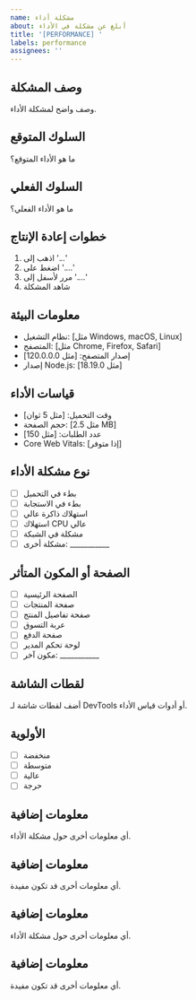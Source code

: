 ```yaml
---
name: مشكلة أداء
about: أبلغ عن مشكلة في الأداء
title: '[PERFORMANCE] '
labels: performance
assignees: ''
---
```


## وصف المشكلة
وصف واضح لمشكلة الأداء.

## السلوك المتوقع
ما هو الأداء المتوقع؟

## السلوك الفعلي
ما هو الأداء الفعلي؟

## خطوات إعادة الإنتاج
1. اذهب إلى '...'
2. اضغط على '....'
3. مرر لأسفل إلى '....'
4. شاهد المشكلة

## معلومات البيئة
- نظام التشغيل: [مثل Windows, macOS, Linux]
- المتصفح: [مثل Chrome, Firefox, Safari]
- إصدار المتصفح: [مثل 120.0.0.0]
- إصدار Node.js: [مثل 18.19.0]

## قياسات الأداء
- وقت التحميل: [مثل 5 ثوان]
- حجم الصفحة: [مثل 2.5 MB]
- عدد الطلبات: [مثل 150]
- Core Web Vitals: [إذا متوفر]

## نوع مشكلة الأداء
- [ ] بطء في التحميل
- [ ] بطء في الاستجابة
- [ ] استهلاك ذاكرة عالي
- [ ] استهلاك CPU عالي
- [ ] مشكلة في الشبكة
- [ ] مشكلة أخرى: ___________

## الصفحة أو المكون المتأثر
- [ ] الصفحة الرئيسية
- [ ] صفحة المنتجات
- [ ] صفحة تفاصيل المنتج
- [ ] عربة التسوق
- [ ] صفحة الدفع
- [ ] لوحة تحكم المدير
- [ ] مكون آخر: ___________

## لقطات الشاشة
أضف لقطات شاشة لـ DevTools أو أدوات قياس الأداء.

## الأولوية
- [ ] منخفضة
- [ ] متوسطة
- [ ] عالية
- [ ] حرجة

## معلومات إضافية
أي معلومات أخرى حول مشكلة الأداء.

## معلومات إضافية
أي معلومات أخرى قد تكون مفيدة.

## معلومات إضافية
أي معلومات أخرى حول مشكلة الأداء.

## معلومات إضافية
أي معلومات أخرى قد تكون مفيدة.